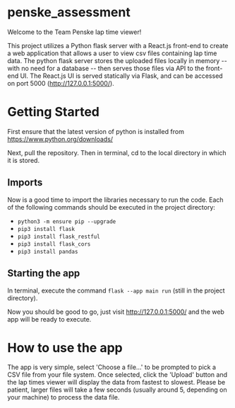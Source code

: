 # penske_assessment

Welcome to the Team Penske lap time viewer!

This project utilizes a Python flask server with a React.js front-end to create a web application that allows a user to view csv files containing lap time data. The python flask server stores the uploaded files locally in memory -- with no need for a database -- then serves those files via API to the front-end UI. The React.js UI is served statically via Flask, and can be accessed on port 5000 (http://127.0.0.1:5000/).

# Getting Started

First ensure that the latest version of python is installed from https://www.python.org/downloads/

Next, pull the repository. Then in terminal, cd to the local directory in which it is stored.

## Imports

Now is a good time to import the libraries necessary to run the code. Each of the following commands should be executed in the project directory:
- `python3 -m ensure pip --upgrade`
- `pip3 install flask`
- `pip3 install flask_restful`
- `pip3 install flask_cors`
- `pip3 install pandas`

## Starting the app

In terminal, execute the command `flask --app main run` (still in the project directory).

Now you should be good to go, just visit http://127.0.0.1:5000/ and the web app will be ready to execute.

# How to use the app

The app is very simple, select 'Choose a file...' to be prompted to pick a CSV file from your file system. Once selected, click the 'Upload' button and the lap times viewer will display the data from fastest to slowest. Please be patient, larger files will take a few seconds (usually around 5, depending on your machine) to process the data file.
